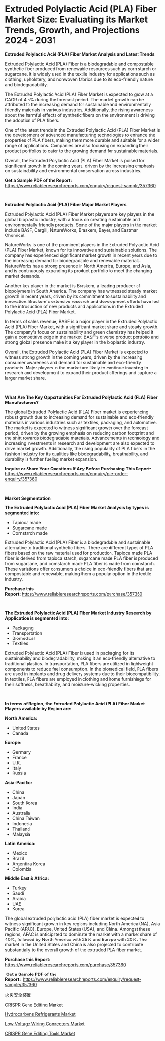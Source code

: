 <p><h1>Extruded Polylactic Acid (PLA) Fiber Market Size: Evaluating its Market Trends, Growth, and Projections 2024 - 2031</h1></p><p><strong>Extruded Polylactic Acid (PLA) Fiber Market Analysis and Latest Trends</strong></p>
<p><p>Extruded Polylactic Acid (PLA) Fiber is a biodegradable and compostable synthetic fiber produced from renewable resources such as corn starch or sugarcane. It is widely used in the textile industry for applications such as clothing, upholstery, and nonwoven fabrics due to its eco-friendly nature and biodegradability.</p><p>The Extruded Polylactic Acid (PLA) Fiber Market is expected to grow at a CAGR of 4.5% during the forecast period. The market growth can be attributed to the increasing demand for sustainable and environmentally friendly materials in various industries. Additionally, the rising awareness about the harmful effects of synthetic fibers on the environment is driving the adoption of PLA fibers.</p><p>One of the latest trends in the Extruded Polylactic Acid (PLA) Fiber Market is the development of advanced manufacturing technologies to enhance the properties of PLA fibers, making them more durable and suitable for a wider range of applications. Companies are also focusing on expanding their product portfolios to cater to the growing demand for sustainable materials.</p><p>Overall, the Extruded Polylactic Acid (PLA) Fiber Market is poised for significant growth in the coming years, driven by the increasing emphasis on sustainability and environmental conservation across industries.</p></p>
<p><strong>Get a Sample PDF of the Report:&nbsp;</strong> <a href="https://www.reliableresearchreports.com/enquiry/request-sample/357360">https://www.reliableresearchreports.com/enquiry/request-sample/357360</a></p>
<p>&nbsp;</p>
<p><strong>Extruded Polylactic Acid (PLA) Fiber Major Market Players</strong></p>
<p><p>Extruded Polylactic Acid (PLA) Fiber Market players are key players in the global bioplastic industry, with a focus on creating sustainable and environmentally friendly products. Some of the major players in the market include BASF, Cargill, NatureWorks, Braskem, Bayer, and Eastman Chemical.</p><p>NatureWorks is one of the prominent players in the Extruded Polylactic Acid (PLA) Fiber Market, known for its innovative and sustainable solutions. The company has experienced significant market growth in recent years due to the increasing demand for biodegradable and renewable materials. NatureWorks has a strong presence in North America, Europe, and Asia, and is continuously expanding its product portfolio to meet the changing market demands.</p><p>Another key player in the market is Braskem, a leading producer of biopolymers in South America. The company has witnessed steady market growth in recent years, driven by its commitment to sustainability and innovation. Braskem's extensive research and development efforts have led to the introduction of new products and applications in the Extruded Polylactic Acid (PLA) Fiber Market.</p><p>In terms of sales revenue, BASF is a major player in the Extruded Polylactic Acid (PLA) Fiber Market, with a significant market share and steady growth. The company's focus on sustainability and green chemistry has helped it gain a competitive edge in the market. BASF's diverse product portfolio and strong global presence make it a key player in the bioplastic industry.</p><p>Overall, the Extruded Polylactic Acid (PLA) Fiber Market is expected to witness strong growth in the coming years, driven by the increasing consumer awareness and demand for sustainable and eco-friendly products. Major players in the market are likely to continue investing in research and development to expand their product offerings and capture a larger market share.</p></p>
<p>&nbsp;</p>
<p><strong>What Are The Key Opportunities For Extruded Polylactic Acid (PLA) Fiber Manufacturers?</strong></p>
<p><p>The global Extruded Polylactic Acid (PLA) Fiber market is experiencing robust growth due to increasing demand for sustainable and eco-friendly materials in various industries such as textiles, packaging, and automotive. The market is expected to witness significant growth over the forecast period, driven by the growing emphasis on reducing carbon footprint and the shift towards biodegradable materials. Advancements in technology and increasing investments in research and development are also expected to drive market growth. Additionally, the rising popularity of PLA fibers in the fashion industry for its qualities like biodegradability, breathability, and durability is further fueling market expansion.</p></p>
<p><strong>Inquire or Share Your Questions If Any Before Purchasing This Report:</strong> <a href="https://www.reliableresearchreports.com/enquiry/pre-order-enquiry/357360">https://www.reliableresearchreports.com/enquiry/pre-order-enquiry/357360</a></p>
<p>&nbsp;</p>
<p><strong>Market Segmentation</strong></p>
<p><strong>The Extruded Polylactic Acid (PLA) Fiber Market Analysis by types is segmented into:</strong></p>
<p><ul><li>Tapioca made</li><li>Sugarcane made</li><li>Cornstarch made</li></ul></p>
<p><p>Extruded Polylactic Acid (PLA) Fiber is a biodegradable and sustainable alternative to traditional synthetic fibers. There are different types of PLA fibers based on the raw material used for production. Tapioca made PLA fiber is derived from tapioca starch, sugarcane made PLA fiber is produced from sugarcane, and cornstarch made PLA fiber is made from cornstarch. These variations offer consumers a choice in eco-friendly fibers that are compostable and renewable, making them a popular option in the textile industry.</p></p>
<p><strong>Purchase this Report:&nbsp;</strong><a href="https://www.reliableresearchreports.com/purchase/357360">https://www.reliableresearchreports.com/purchase/357360</a></p>
<p>&nbsp;</p>
<p><strong>The Extruded Polylactic Acid (PLA) Fiber Market Industry Research by Application is segmented into:</strong></p>
<p><ul><li>Packaging</li><li>Transportation</li><li>Biomedical</li><li>Textiles</li></ul></p>
<p><p>Extruded Polylactic Acid (PLA) Fiber is used in packaging for its sustainability and biodegradability, making it an eco-friendly alternative to traditional plastics. In transportation, PLA fibers are utilized in lightweight components to reduce fuel consumption. In the biomedical field, PLA fibers are used in implants and drug delivery systems due to their biocompatibility. In textiles, PLA fibers are employed in clothing and home furnishings for their softness, breathability, and moisture-wicking properties.</p></p>
<p>&nbsp;</p>
<p><strong>In terms of Region, the Extruded Polylactic Acid (PLA) Fiber Market Players available by Region are:</strong></p>
<p>
    <p> <strong> North America: </strong>
        <ul>
            <li>United States</li>
            <li>Canada</li>
        </ul>
        </p> 
    <p> <strong> Europe: </strong>
        <ul>
            <li>Germany</li>
            <li>France</li>
            <li>U.K.</li>
            <li>Italy</li>
            <li>Russia</li>
        </ul>
        </p> 
    <p> <strong> Asia-Pacific: </strong>
        <ul>
            <li>China</li>
            <li>Japan</li>
            <li>South Korea</li>
            <li>India</li>
            <li>Australia</li>
            <li>China Taiwan</li>
            <li>Indonesia</li>
            <li>Thailand</li>
            <li>Malaysia</li>
        </ul>
        </p> 
    <p> <strong> Latin America: </strong>
        <ul>
            <li>Mexico</li>
            <li>Brazil</li>
            <li>Argentina Korea</li>
            <li>Colombia</li>
        </ul>
        </p> 
    <p> <strong> Middle East & Africa: </strong>
        <ul>
            <li>Turkey</li>
            <li>Saudi</li>
            <li>Arabia</li>
            <li>UAE</li>
            <li>Korea</li>
        </ul>
    </p>
    </p>
<p><p>The global extruded polylactic acid (PLA) fiber market is expected to witness significant growth in key regions including North America (NA), Asia Pacific (APAC), Europe, United States (USA), and China. Amongst these regions, APAC is anticipated to dominate the market with a market share of 40%, followed by North America with 25% and Europe with 20%. The market in the United States and China is also projected to contribute substantially to the overall growth of the extruded PLA fiber market.</p></p>
<p><strong>Purchase this Report: </strong><a href="https://www.reliableresearchreports.com/purchase/357360">https://www.reliableresearchreports.com/purchase/357360</a></p>
<p>&nbsp;<strong>Get a Sample PDF of the Report:&nbsp;&nbsp;</strong><a href="https://www.reliableresearchreports.com/enquiry/request-sample/357360">https://www.reliableresearchreports.com/enquiry/request-sample/357360</a></p>
<p><strong></strong></p>
<p><p><a href="https://medium.com/@hardee896/%E7%81%AB%E7%81%BD%E5%AE%89%E5%85%A8%E6%A9%9F%E5%99%A8%E5%B8%82%E5%A0%B4-2031%E5%B9%B4%E3%81%BE%E3%81%A7%E3%81%AE%E6%88%90%E5%8A%9F%E3%81%97%E3%81%9F%E3%83%93%E3%82%B8%E3%83%8D%E3%82%B9%E6%88%A6%E7%95%A5%E3%81%AE%E9%8D%B5-889b6e5b53e7">火災安全装置</a></p><p><a href="https://github.com/julyju69/Market-Research-Report-List-2/blob/main/crispr-gene-editing-market.md">CRISPR Gene Editing Market</a></p><p><a href="https://summer-dogwood-3e9.notion.site/Hydrocarbons-Refrigerants-Market-Share-Market-New-Trends-Analysis-Report-By-Type-By-Application--5536a53985ea493f84fee03dbb69a2b4">Hydrocarbons Refrigerants Market</a></p><p><a href="https://view.publitas.com/reportprime-1/global-low-voltage-wiring-connectors-market-size-and-market-trends-insights-and-projections-from-2024-to-2031/">Low Voltage Wiring Connectors Market</a></p><p><a href="https://github.com/nathandecarvalho/Market-Research-Report-List-2/blob/main/crispr-gene-editing-tools-market.md">CRISPR Gene Editing Tools Market</a></p></p>